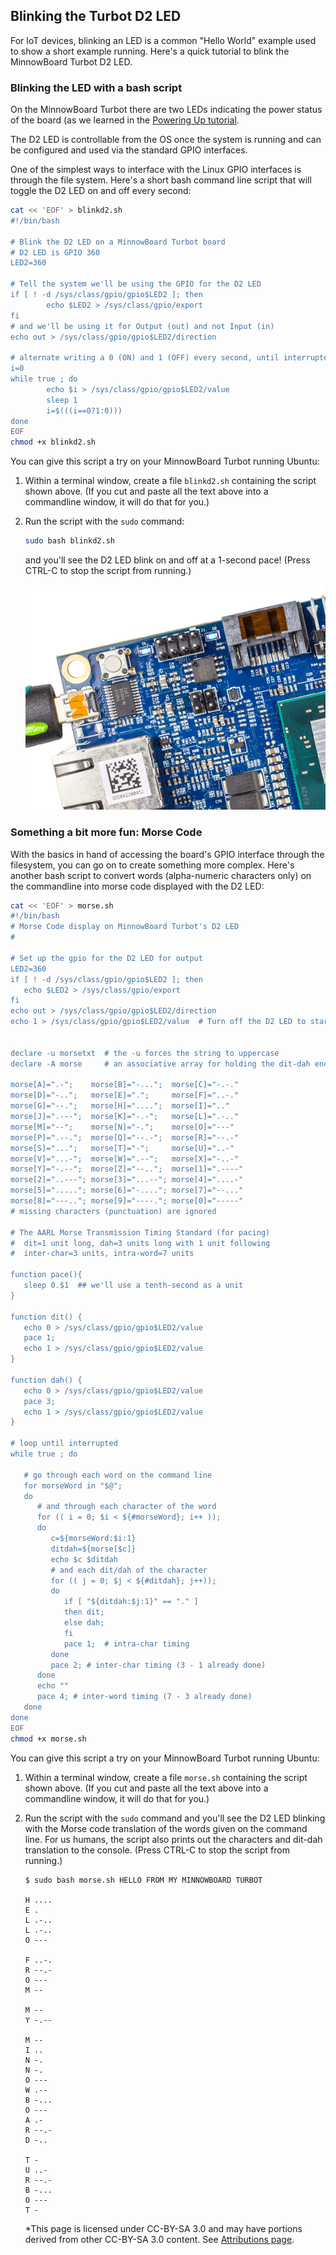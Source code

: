 ## Blinking the Turbot D2 LED

For IoT devices, blinking an LED is a common "Hello World" example used to show
a short example running.  Here's a quick tutorial to blink the MinnowBoard Turbot
D2 LED.

### Blinking the LED with a bash script

On the MinnowBoard Turbot there are two LEDs indicating the power status of the
board (as we learned in the [Powering Up tutorial](tutorials/powering-on-minnowboardturbot). 

The D2 LED is controllable from the OS once the system is running and can be 
configured and used via the standard GPIO interfaces.

One of the simplest ways to interface with the Linux
GPIO interfaces is through the file system.  Here's a short bash command line
script that will toggle the D2 LED on and off every second:

``` bash
cat << 'EOF' > blinkd2.sh
#!/bin/bash

# Blink the D2 LED on a MinnowBoard Turbot board
# D2 LED is GPIO 360 
LED2=360

# Tell the system we'll be using the GPIO for the D2 LED
if [ ! -d /sys/class/gpio/gpio$LED2 ]; then
        echo $LED2 > /sys/class/gpio/export
fi
# and we'll be using it for Output (out) and not Input (in)
echo out > /sys/class/gpio/gpio$LED2/direction

# alternate writing a 0 (ON) and 1 (OFF) every second, until interrupted
i=0
while true ; do
        echo $i > /sys/class/gpio/gpio$LED2/value
        sleep 1
        i=$(((i==0?1:0)))
done
EOF
chmod +x blinkd2.sh

```

You can give this script a try on your MinnowBoard Turbot running Ubuntu:

1. Within a terminal window, create a file `blinkd2.sh` containing the script
   shown above. (If you cut and paste all the text above into a commandline 
   window, it will do that for you.)
2. Run the script with the ``sudo`` command:

   ``` bash
   sudo bash blinkd2.sh
   ```
   
   and you'll see the D2 LED blink on and off at a 1-second pace!  (Press CTRL-C
   to stop the script from running.)
   
   ![image](elements/tuto-reader/tutorials/Turbot-blink/MB-Turbot-D2-Blink.gif)

### Something a bit more fun: Morse Code

With the basics in hand of accessing the board's GPIO interface through the filesystem,
you can go on to create something more complex.  Here's another 
bash script to convert words (alpha-numeric characters only) on the commandline 
into morse code displayed with the D2 LED:

``` bash
cat << 'EOF' > morse.sh
#!/bin/bash
# Morse Code display on MinnowBoard Turbot's D2 LED
# 

# Set up the gpio for the D2 LED for output
LED2=360
if [ ! -d /sys/class/gpio/gpio$LED2 ]; then
   echo $LED2 > /sys/class/gpio/export
fi
echo out > /sys/class/gpio/gpio$LED2/direction
echo 1 > /sys/class/gpio/gpio$LED2/value  # Turn off the D2 LED to start


declare -u morsetxt  # the -u forces the string to uppercase
declare -A morse     # an associative array for holding the dit-dah encodings

morse[A]=".-";    morse[B]="-...";  morse[C]="-.-."
morse[D]="-..";   morse[E]=".";     morse[F]="..-."
morse[G]="--.";   morse[H]="....";  morse[I]=".."
morse[J]=".---";  morse[K]="-.-";   morse[L]=".-.."
morse[M]="--";    morse[N]="-.";    morse[O]="---"
morse[P]=".--.";  morse[Q]="--.-";  morse[R]="--.-"
morse[S]="...";   morse[T]="-";     morse[U]="..-"
morse[V]="...-";  morse[W]=".--";   morse[X]="-..-"
morse[Y]="-.--";  morse[Z]="--..";  morse[1]=".----"
morse[2]="..---"; morse[3]="...--"; morse[4]="....-"
morse[5]="....."; morse[6]="-...."; morse[7]="--..."
morse[8]="---.."; morse[9]="----."; morse[0]="-----"
# missing characters (punctuation) are ignored

# The AARL Morse Transmission Timing Standard (for pacing)
#  dit=1 unit long, dah=3 units long with 1 unit following
#  inter-char=3 units, intra-word=7 units

function pace(){
   sleep 0.$1  ## we'll use a tenth-second as a unit
}

function dit() {
   echo 0 > /sys/class/gpio/gpio$LED2/value
   pace 1;
   echo 1 > /sys/class/gpio/gpio$LED2/value
}

function dah() {
   echo 0 > /sys/class/gpio/gpio$LED2/value
   pace 3;
   echo 1 > /sys/class/gpio/gpio$LED2/value
}

# loop until interrupted
while true ; do

   # go through each word on the command line
   for morseWord in "$@";
   do
      # and through each character of the word
      for (( i = 0; $i < ${#morseWord}; i++ ));
      do
         c=${morseWord:$i:1}
         ditdah=${morse[$c]}
         echo $c $ditdah
         # and each dit/dah of the character
         for (( j = 0; $j < ${#ditdah}; j++));
         do
            if [ "${ditdah:$j:1}" == "." ]
            then dit;
            else dah;
            fi
            pace 1;  # intra-char timing
         done
         pace 2; # inter-char timing (3 - 1 already done)
      done
      echo ""
      pace 4; # inter-word timing (7 - 3 already done)
   done
done
EOF
chmod +x morse.sh

```

You can give this script a try on your MinnowBoard Turbot running Ubuntu:

1. Within a terminal window, create a file `morse.sh` containing the script
   shown above. (If you cut and paste all the text above into a commandline 
   window, it will do that for you.)
2. Run the script with the ``sudo`` command 
   and you'll see the D2 LED blinking with the Morse code translation
   of the words given on the command line. For us humans, the script also 
   prints out the characters and dit-dah translation to the console.  (Press CTRL-C
   to stop the script from running.)

   ``` console
   $ sudo bash morse.sh HELLO FROM MY MINNOWBOARD TURBOT
  
   H ....
   E .
   L .-..
   L .-..
   O ---
   
   F ..-.
   R --.-
   O ---
   M --
   
   M --
   Y -.--
   
   M --
   I ..
   N -.
   N -.
   O ---
   W .--
   B -...
   O ---
   A .-
   R --.-
   D -..
   
   T -
   U ..-
   R --.-
   B -...
   O ---
   T -
   ```

   *This page is licensed under CC-BY-SA 3.0 and may have portions derived from other CC-BY-SA 3.0 content. See [Attributions page](attributions).